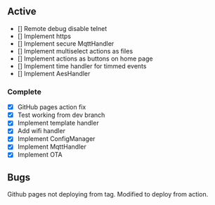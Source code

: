 ## Active
- [] Remote debug disable telnet
- [] Implement https
- [] Implement secure MqttHandler
- [] Implement multiselect actions as files
- [] Implement actions as buttons on home page
- [] Implement time handler for timmed events
- [] Implement AesHandler

### Complete
- [x] GitHub pages action fix
- [x] Test working from dev branch
- [x] Implement template handler
- [x] Add wifi handler
- [x] Implement ConfigManager
- [x] Implement MqttHandler
- [x] Implement OTA

## Bugs
Github pages not deploying from tag. Modified to deploy from action.